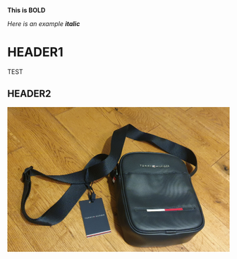 __This is BOLD__

_Here is an example **italic**_

# HEADER1
TEST

## HEADER2

![Link an image.](20221111_233432.jpg)
